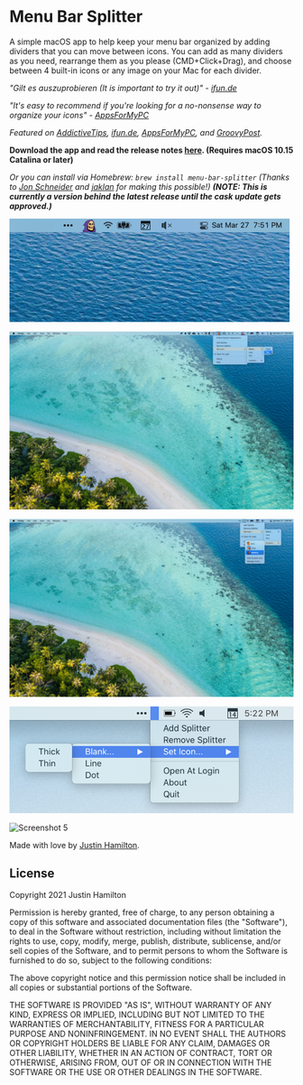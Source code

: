 # Menu Bar Splitter

A simple macOS app to help keep your menu bar organized by adding dividers that you can move between icons. You can add as many dividers as you need, rearrange them as you please (CMD+Click+Drag), and choose between 4 built-in icons or any image on your Mac for each divider.

*"Gilt es auszuprobieren (It is important to try it out)" - [ifun.de](https://www.ifun.de/menu-bar-splitter-sorgt-fuer-mehr-uebersicht-in-der-menueleiste-147440/)*

*"It's easy to recommend if you're looking for a no-nonsense way to organize your icons" - [AppsForMyPC](https://www.appsformypc.com/2020/01/menu-bar-splitter-for-mac/)*

*Featured on [AddictiveTips](https://www.addictivetips.com/mac-os/add-dividers-to-the-menu-bar-on-macos/), [ifun.de](https://www.ifun.de/menu-bar-splitter-sorgt-fuer-mehr-uebersicht-in-der-menueleiste-147440/), [AppsForMyPC](https://www.appsformypc.com/2020/01/menu-bar-splitter-for-mac/), and [GroovyPost](https://www.groovypost.com/howto/use-menu-bar-dividers-on-your-mac-and-get-better-organized/).*

**Download the app and read the release notes [here](https://github.com/jwhamilton99/menu-bar-splitter/releases/latest). (Requires macOS 10.15 Catalina or later)**

*Or you can install via Homebrew: `brew install menu-bar-splitter` (Thanks to [Jon Schneider](https://github.com/Jon-Schneider) and [jaklan](https://github.com/jaklan) for making this possible!) **(NOTE: This is currently a version behind the latest release until the cask update gets approved.)***

![Screenshot 1](/img/sc3.png)

![Screenshot 2](/img/sc1.png)

![Screenshot 3](/img/sc2.png)

![Screenshot 4](/img/sc4.png)

![Screenshot 5](/img/sc5.png)

Made with love by [Justin Hamilton](https://www.jwhamilton.co).

## License

Copyright 2021 Justin Hamilton

Permission is hereby granted, free of charge, to any person obtaining a copy of this software and associated documentation files (the "Software"), to deal in the Software without restriction, including without limitation the rights to use, copy, modify, merge, publish, distribute, sublicense, and/or sell copies of the Software, and to permit persons to whom the Software is furnished to do so, subject to the following conditions:

The above copyright notice and this permission notice shall be included in all copies or substantial portions of the Software.

THE SOFTWARE IS PROVIDED "AS IS", WITHOUT WARRANTY OF ANY KIND, EXPRESS OR IMPLIED, INCLUDING BUT NOT LIMITED TO THE WARRANTIES OF MERCHANTABILITY, FITNESS FOR A PARTICULAR PURPOSE AND NONINFRINGEMENT. IN NO EVENT SHALL THE AUTHORS OR COPYRIGHT HOLDERS BE LIABLE FOR ANY CLAIM, DAMAGES OR OTHER LIABILITY, WHETHER IN AN ACTION OF CONTRACT, TORT OR OTHERWISE, ARISING FROM, OUT OF OR IN CONNECTION WITH THE SOFTWARE OR THE USE OR OTHER DEALINGS IN THE SOFTWARE.
